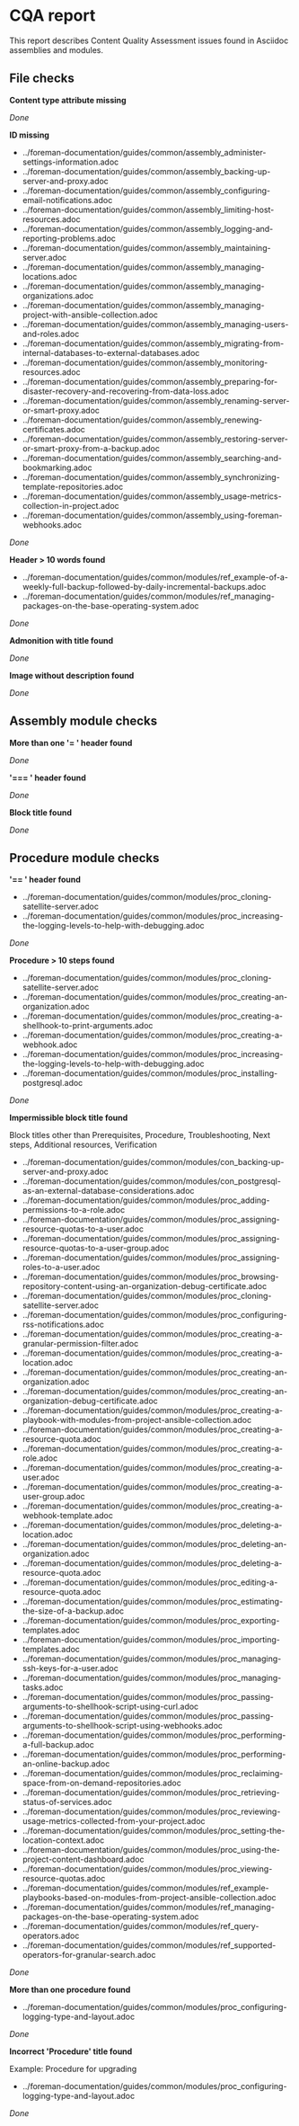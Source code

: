 # CQA report

This report describes Content Quality Assessment issues found in Asciidoc assemblies and modules.

## File checks

**Content type attribute missing**


_Done_

**ID missing**

- ../foreman-documentation/guides/common/assembly_administer-settings-information.adoc
- ../foreman-documentation/guides/common/assembly_backing-up-server-and-proxy.adoc
- ../foreman-documentation/guides/common/assembly_configuring-email-notifications.adoc
- ../foreman-documentation/guides/common/assembly_limiting-host-resources.adoc
- ../foreman-documentation/guides/common/assembly_logging-and-reporting-problems.adoc
- ../foreman-documentation/guides/common/assembly_maintaining-server.adoc
- ../foreman-documentation/guides/common/assembly_managing-locations.adoc
- ../foreman-documentation/guides/common/assembly_managing-organizations.adoc
- ../foreman-documentation/guides/common/assembly_managing-project-with-ansible-collection.adoc
- ../foreman-documentation/guides/common/assembly_managing-users-and-roles.adoc
- ../foreman-documentation/guides/common/assembly_migrating-from-internal-databases-to-external-databases.adoc
- ../foreman-documentation/guides/common/assembly_monitoring-resources.adoc
- ../foreman-documentation/guides/common/assembly_preparing-for-disaster-recovery-and-recovering-from-data-loss.adoc
- ../foreman-documentation/guides/common/assembly_renaming-server-or-smart-proxy.adoc
- ../foreman-documentation/guides/common/assembly_renewing-certificates.adoc
- ../foreman-documentation/guides/common/assembly_restoring-server-or-smart-proxy-from-a-backup.adoc
- ../foreman-documentation/guides/common/assembly_searching-and-bookmarking.adoc
- ../foreman-documentation/guides/common/assembly_synchronizing-template-repositories.adoc
- ../foreman-documentation/guides/common/assembly_usage-metrics-collection-in-project.adoc
- ../foreman-documentation/guides/common/assembly_using-foreman-webhooks.adoc

_Done_

**Header > 10 words found**

- ../foreman-documentation/guides/common/modules/ref_example-of-a-weekly-full-backup-followed-by-daily-incremental-backups.adoc
- ../foreman-documentation/guides/common/modules/ref_managing-packages-on-the-base-operating-system.adoc

_Done_

**Admonition with title found**


_Done_

**Image without description found**


_Done_


## Assembly module checks

**More than one '= ' header found**


_Done_

**'=== ' header found**


_Done_

**Block title found**

_Done_

## Procedure module checks

**'== ' header found**
- ../foreman-documentation/guides/common/modules/proc_cloning-satellite-server.adoc
- ../foreman-documentation/guides/common/modules/proc_increasing-the-logging-levels-to-help-with-debugging.adoc

_Done_

**Procedure > 10 steps found**
- ../foreman-documentation/guides/common/modules/proc_cloning-satellite-server.adoc
- ../foreman-documentation/guides/common/modules/proc_creating-an-organization.adoc
- ../foreman-documentation/guides/common/modules/proc_creating-a-shellhook-to-print-arguments.adoc
- ../foreman-documentation/guides/common/modules/proc_creating-a-webhook.adoc
- ../foreman-documentation/guides/common/modules/proc_increasing-the-logging-levels-to-help-with-debugging.adoc
- ../foreman-documentation/guides/common/modules/proc_installing-postgresql.adoc

_Done_

**Impermissible block title found**

Block titles other than Prerequisites, Procedure, Troubleshooting, Next steps, Additional resources, Verification

- ../foreman-documentation/guides/common/modules/con_backing-up-server-and-proxy.adoc
- ../foreman-documentation/guides/common/modules/con_postgresql-as-an-external-database-considerations.adoc
- ../foreman-documentation/guides/common/modules/proc_adding-permissions-to-a-role.adoc
- ../foreman-documentation/guides/common/modules/proc_assigning-resource-quotas-to-a-user.adoc
- ../foreman-documentation/guides/common/modules/proc_assigning-resource-quotas-to-a-user-group.adoc
- ../foreman-documentation/guides/common/modules/proc_assigning-roles-to-a-user.adoc
- ../foreman-documentation/guides/common/modules/proc_browsing-repository-content-using-an-organization-debug-certificate.adoc
- ../foreman-documentation/guides/common/modules/proc_cloning-satellite-server.adoc
- ../foreman-documentation/guides/common/modules/proc_configuring-rss-notifications.adoc
- ../foreman-documentation/guides/common/modules/proc_creating-a-granular-permission-filter.adoc
- ../foreman-documentation/guides/common/modules/proc_creating-a-location.adoc
- ../foreman-documentation/guides/common/modules/proc_creating-an-organization.adoc
- ../foreman-documentation/guides/common/modules/proc_creating-an-organization-debug-certificate.adoc
- ../foreman-documentation/guides/common/modules/proc_creating-a-playbook-with-modules-from-project-ansible-collection.adoc
- ../foreman-documentation/guides/common/modules/proc_creating-a-resource-quota.adoc
- ../foreman-documentation/guides/common/modules/proc_creating-a-role.adoc
- ../foreman-documentation/guides/common/modules/proc_creating-a-user.adoc
- ../foreman-documentation/guides/common/modules/proc_creating-a-user-group.adoc
- ../foreman-documentation/guides/common/modules/proc_creating-a-webhook-template.adoc
- ../foreman-documentation/guides/common/modules/proc_deleting-a-location.adoc
- ../foreman-documentation/guides/common/modules/proc_deleting-an-organization.adoc
- ../foreman-documentation/guides/common/modules/proc_deleting-a-resource-quota.adoc
- ../foreman-documentation/guides/common/modules/proc_editing-a-resource-quota.adoc
- ../foreman-documentation/guides/common/modules/proc_estimating-the-size-of-a-backup.adoc
- ../foreman-documentation/guides/common/modules/proc_exporting-templates.adoc
- ../foreman-documentation/guides/common/modules/proc_importing-templates.adoc
- ../foreman-documentation/guides/common/modules/proc_managing-ssh-keys-for-a-user.adoc
- ../foreman-documentation/guides/common/modules/proc_managing-tasks.adoc
- ../foreman-documentation/guides/common/modules/proc_passing-arguments-to-shellhook-script-using-curl.adoc
- ../foreman-documentation/guides/common/modules/proc_passing-arguments-to-shellhook-script-using-webhooks.adoc
- ../foreman-documentation/guides/common/modules/proc_performing-a-full-backup.adoc
- ../foreman-documentation/guides/common/modules/proc_performing-an-online-backup.adoc
- ../foreman-documentation/guides/common/modules/proc_reclaiming-space-from-on-demand-repositories.adoc
- ../foreman-documentation/guides/common/modules/proc_retrieving-status-of-services.adoc
- ../foreman-documentation/guides/common/modules/proc_reviewing-usage-metrics-collected-from-your-project.adoc
- ../foreman-documentation/guides/common/modules/proc_setting-the-location-context.adoc
- ../foreman-documentation/guides/common/modules/proc_using-the-project-content-dashboard.adoc
- ../foreman-documentation/guides/common/modules/proc_viewing-resource-quotas.adoc
- ../foreman-documentation/guides/common/modules/ref_example-playbooks-based-on-modules-from-project-ansible-collection.adoc
- ../foreman-documentation/guides/common/modules/ref_managing-packages-on-the-base-operating-system.adoc
- ../foreman-documentation/guides/common/modules/ref_query-operators.adoc
- ../foreman-documentation/guides/common/modules/ref_supported-operators-for-granular-search.adoc

_Done_

**More than one procedure found**
- ../foreman-documentation/guides/common/modules/proc_configuring-logging-type-and-layout.adoc

_Done_

**Incorrect 'Procedure' title found**

Example: Procedure for upgrading

- ../foreman-documentation/guides/common/modules/proc_configuring-logging-type-and-layout.adoc

_Done_

